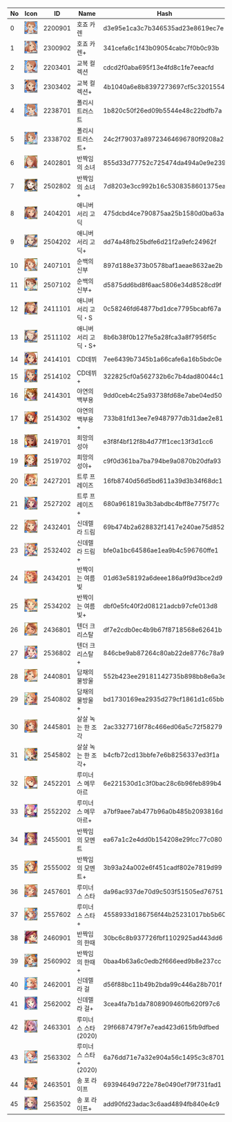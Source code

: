 | No | Icon | ID | Name | Hash |
| -- | -- | -- | --| -- |
| 0 | ![ico](img/card/xs/d3e95e1ca3c7b346535ad23e8619ec7e.jpg) | 2200901 | 호죠 카렌 | d3e95e1ca3c7b346535ad23e8619ec7e |
| 1 | ![ico](img/card/xs/341cefa6c1f43b09054cabc7f0b0c93b.jpg) | 2300902 | 호죠 카렌+ | 341cefa6c1f43b09054cabc7f0b0c93b |
| 2 | ![ico](img/card/xs/cdcd2f0aba695f13e4fd8c1fe7eeacfd.jpg) | 2203401 | 교복 컬렉션 | cdcd2f0aba695f13e4fd8c1fe7eeacfd |
| 3 | ![ico](img/card/xs/4b1040a6e8b8397273697cf5c3201554.jpg) | 2303402 | 교복 컬렉션+ | 4b1040a6e8b8397273697cf5c3201554 |
| 4 | ![ico](img/card/xs/1b820c50f26ed09b5544e48c22bdfb7a.jpg) | 2238701 | 폴리시 트러스트 | 1b820c50f26ed09b5544e48c22bdfb7a |
| 5 | ![ico](img/card/xs/24c2f79037a89723464696780f9208a2.jpg) | 2338702 | 폴리시 트러스트+ | 24c2f79037a89723464696780f9208a2 |
| 6 | ![ico](img/card/xs/855d33d77752c725474da494a0e9e239.jpg) | 2402801 | 반짝임의 소녀 | 855d33d77752c725474da494a0e9e239 |
| 7 | ![ico](img/card/xs/7d8203e3cc992b16c5308358601375ea.jpg) | 2502802 | 반짝임의 소녀+ | 7d8203e3cc992b16c5308358601375ea |
| 8 | ![ico](img/card/xs/475dcbd4ce790875aa25b1580d0ba63a.jpg) | 2404201 | 애니버서리 고딕 | 475dcbd4ce790875aa25b1580d0ba63a |
| 9 | ![ico](img/card/xs/dd74a48fb25bdfe6d21f2a9efc24962f.jpg) | 2504202 | 애니버서리 고딕+ | dd74a48fb25bdfe6d21f2a9efc24962f |
| 10 | ![ico](img/card/xs/897d188e373b0578baf1aeae8632ae2b.jpg) | 2407101 | 순백의 신부 | 897d188e373b0578baf1aeae8632ae2b |
| 11 | ![ico](img/card/xs/d5875dd6bd8f6aac5806e34d8528cd9f.jpg) | 2507102 | 순백의 신부+ | d5875dd6bd8f6aac5806e34d8528cd9f |
| 12 | ![ico](img/card/xs/0c58246fd64877bd1dce7795bcabf67a.jpg) | 2411101 | 애니버서리 고딕・S | 0c58246fd64877bd1dce7795bcabf67a |
| 13 | ![ico](img/card/xs/8b6b38f0b127fe5a28fca3a8f7956f5c.jpg) | 2511102 | 애니버서리 고딕・S+ | 8b6b38f0b127fe5a28fca3a8f7956f5c |
| 14 | ![ico](img/card/xs/7ee6439b7345b1a66cafe6a16b5bdc0e.jpg) | 2414101 | CD데뷔 | 7ee6439b7345b1a66cafe6a16b5bdc0e |
| 15 | ![ico](img/card/xs/322825cf0a562732b6c7b4dad80044c1.jpg) | 2514102 | CD데뷔+ | 322825cf0a562732b6c7b4dad80044c1 |
| 16 | ![ico](img/card/xs/9dd0ceb4c25a93738fd68e7abe04ed50.jpg) | 2414301 | 야연의 백부용 | 9dd0ceb4c25a93738fd68e7abe04ed50 |
| 17 | ![ico](img/card/xs/733b81fd13ee7e9487977db31dae2e81.jpg) | 2514302 | 야연의 백부용+ | 733b81fd13ee7e9487977db31dae2e81 |
| 18 | ![ico](img/card/xs/e3f8f4bf12f8b4d77ff1cec13f3d1cc6.jpg) | 2419701 | 희망의 성야 | e3f8f4bf12f8b4d77ff1cec13f3d1cc6 |
| 19 | ![ico](img/card/xs/c9f0d361ba7ba794be9a0870b20dfa93.jpg) | 2519702 | 희망의 성야+ | c9f0d361ba7ba794be9a0870b20dfa93 |
| 20 | ![ico](img/card/xs/16fb8740d56d5bd611a39d3b34f68dc1.jpg) | 2427201 | 트루 프레이즈 | 16fb8740d56d5bd611a39d3b34f68dc1 |
| 21 | ![ico](img/card/xs/680a961819a3b3abdbc4bff8e775f77c.jpg) | 2527202 | 트루 프레이즈+ | 680a961819a3b3abdbc4bff8e775f77c |
| 22 | ![ico](img/card/xs/69b474b2a628832f1417e240ae75d852.jpg) | 2432401 | 신데렐라 드림 | 69b474b2a628832f1417e240ae75d852 |
| 23 | ![ico](img/card/xs/bfe0a1bc64586ae1ea9b4c596760ffe1.jpg) | 2532402 | 신데렐라 드림+ | bfe0a1bc64586ae1ea9b4c596760ffe1 |
| 24 | ![ico](img/card/xs/01d63e58192a6deee186a9f9d3bce2d9.jpg) | 2434201 | 반짝이는 여름빛 | 01d63e58192a6deee186a9f9d3bce2d9 |
| 25 | ![ico](img/card/xs/dbf0e5fc40f2d08121adcb97cfe013d8.jpg) | 2534202 | 반짝이는 여름빛+ | dbf0e5fc40f2d08121adcb97cfe013d8 |
| 26 | ![ico](img/card/xs/df7e2cdb0ec4b9b67f8718568e62641b.jpg) | 2436801 | 텐더 크리스탈 | df7e2cdb0ec4b9b67f8718568e62641b |
| 27 | ![ico](img/card/xs/846cbe9ab87264c80ab22de8776c78a9.jpg) | 2536802 | 텐더 크리스탈+ | 846cbe9ab87264c80ab22de8776c78a9 |
| 28 | ![ico](img/card/xs/552b423ee29181142735b898bb8e6a3e.jpg) | 2440801 | 담채의 물방울 | 552b423ee29181142735b898bb8e6a3e |
| 29 | ![ico](img/card/xs/bd1730169ea2935d279cf1861d1c65bb.jpg) | 2540802 | 담채의 물방울+ | bd1730169ea2935d279cf1861d1c65bb |
| 30 | ![ico](img/card/xs/2ac3327716f78c466ed06a5c72f58279.jpg) | 2445801 | 살살 녹는 한 조각 | 2ac3327716f78c466ed06a5c72f58279 |
| 31 | ![ico](img/card/xs/b4cfb72cd13bbfe7e6b8256337ed3f1a.jpg) | 2545802 | 살살 녹는 한 조각+ | b4cfb72cd13bbfe7e6b8256337ed3f1a |
| 32 | ![ico](img/card/xs/6e221530d1c3f0bac28c6b96feb899b4.jpg) | 2452201 | 루미너스 메무아르 | 6e221530d1c3f0bac28c6b96feb899b4 |
| 33 | ![ico](img/card/xs/a7bf9aee7ab477b96a0b485b2093816d.jpg) | 2552202 | 루미너스 메무아르+ | a7bf9aee7ab477b96a0b485b2093816d |
| 34 | ![ico](img/card/xs/ea67a1c2e4dd0b154208e29fcc77c080.jpg) | 2455001 | 반짝임의 모멘트 | ea67a1c2e4dd0b154208e29fcc77c080 |
| 35 | ![ico](img/card/xs/3b93a24a002e6f451cadf802e7819d99.jpg) | 2555002 | 반짝임의 모멘트+ | 3b93a24a002e6f451cadf802e7819d99 |
| 36 | ![ico](img/card/xs/da96ac937de70d9c503f51505ed76751.jpg) | 2457601 | 루미너스 스타 | da96ac937de70d9c503f51505ed76751 |
| 37 | ![ico](img/card/xs/4558933d186756f44b25231017bb5b60.jpg) | 2557602 | 루미너스 스타+ | 4558933d186756f44b25231017bb5b60 |
| 38 | ![ico](img/card/xs/30bc6c8b937726fbf1102925ad443dd6.jpg) | 2460901 | 반짝임의 한때 | 30bc6c8b937726fbf1102925ad443dd6 |
| 39 | ![ico](img/card/xs/0baa4b63a6c0edb2f666eed9b8e237cc.jpg) | 2560902 | 반짝임의 한때+ | 0baa4b63a6c0edb2f666eed9b8e237cc |
| 40 | ![ico](img/card/xs/d56f88bc11b49b2bda99c446a28b701f.jpg) | 2462001 | 신데렐라 걸 | d56f88bc11b49b2bda99c446a28b701f |
| 41 | ![ico](img/card/xs/3cea4fa7b1da7808909460fb620f97c6.jpg) | 2562002 | 신데렐라 걸+ | 3cea4fa7b1da7808909460fb620f97c6 |
| 42 | ![ico](img/card/xs/29f6687479f7e7ead423d615fb9dfbed.jpg) | 2463301 | 루미너스 스타(2020) | 29f6687479f7e7ead423d615fb9dfbed |
| 43 | ![ico](img/card/xs/6a76dd71e7a32e904a56c1495c3c8701.jpg) | 2563302 | 루미너스 스타+(2020) | 6a76dd71e7a32e904a56c1495c3c8701 |
| 44 | ![ico](img/card/xs/69394649d722e78e0490ef79f731fad1.jpg) | 2463501 | 송 포 라이프 | 69394649d722e78e0490ef79f731fad1 |
| 45 | ![ico](img/card/xs/add90fd23adac3c6aad4894fb840e4c9.jpg) | 2563502 | 송 포 라이프+ | add90fd23adac3c6aad4894fb840e4c9 |